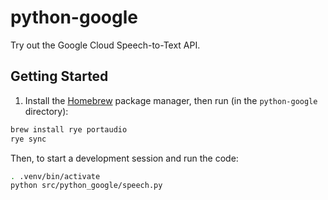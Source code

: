 # python-google

Try out the Google Cloud Speech-to-Text API.

## Getting Started

1. Install the [Homebrew](https://brew.sh/) package manager, then run (in the `python-google` directory):

```bash
brew install rye portaudio
rye sync
```

Then, to start a development session and run the code:

```bash
. .venv/bin/activate
python src/python_google/speech.py
```